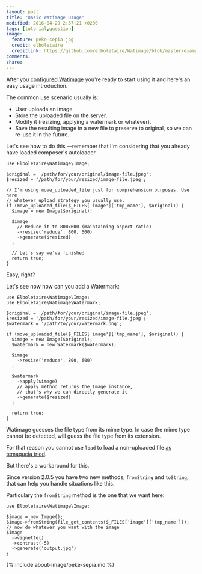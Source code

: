 ```yaml
---
layout: post
title: "Basic Watimage Usage"
modified: 2016-04-29 2:37:21 +0200
tags: [tutorial,question]
image:
  feature: peke-sepia.jpg
  credit: elboletaire
  creditlink: https://github.com/elboletaire/Watimage/blob/master/examples/files/LICENSE
comments:
share:
---
```


After you [configured Watimage](./usage/setup) you're ready to start using it and
here's an easy usage introduction.

The common use scenario usually is:

- User uploads an image.
- Store the uploaded file on the server.
- Modify it (resizing, applying a watermark or whatever).
- Save the resulting image in a new file to preserve to original, so we can
  re-use it in the future.

Let's see how to do this —remember that I'm considering that you already have
loaded composer's autoloader.

~~~php?start_inline=1
use Elboletaire\Watimage\Image;

$original = '/path/for/your/original/image-file.jpeg';
$resized = '/path/for/your/resized/image-file.jpeg';

// I'm using move_uploaded_file just for comprehension purposes. Use here
// whatever upload strategy you usually use.
if (move_uploaded_file($_FILES['image']['tmp_name'], $original)) {
  $image = new Image($original);

  $image
    // Reduce it to 800x600 (maintaining aspect ratio)
    ->resize('reduce', 800, 600)
    ->generate($resized)
  ;

  // Let's say we've finished
  return true;
}
~~~

Easy, right?

Let's see now how can you add a Watermark:

~~~php?start_inline=1
use Elboletaire\Watimage\Image;
use Elboletaire\Watimage\Watermark;

$original = '/path/for/your/original/image-file.jpeg';
$resized = '/path/for/your/resized/image-file.jpeg';
$watermark = '/path/to/your/watermark.png';

if (move_uploaded_file($_FILES['image']['tmp_name'], $original)) {
  $image = new Image($original);
  $watermark = new Watermark($watermark);

  $image
    ->resize('reduce', 800, 600)
  ;

  $watermark
    ->apply($image)
    // apply method returns the Image instance,
    // that's why we can directly generate it
    ->generate($resized)
  ;

  return true;
}
~~~

Watimage guesses the file type from its mime type. In case the mime type cannot
be detected, will guess the file type from its extension.

For that reason you cannot use `load` to load a non-uploaded file
[as temaqueja tried](https://github.com/elboletaire/Watimage/issues/2).

But there's a workaround for this.

Since version 2.0.5 you have two new methods, `fromString` and `toString`, that
can help you handle situations like this.

Particulary the `fromString` method is the one that we want here:

~~~php?start_inline=1
use Elboletaire\Watimage\Image;

$image = new Image();
$image->fromString(file_get_contents($_FILES['image']['tmp_name']));
// now do whatever you want with the image
$image
  ->vignette()
  ->contrast(-5)
  ->generate('output.jpg')
;
~~~

{% include about-image/peke-sepia.md %}

